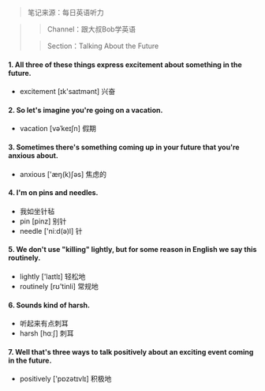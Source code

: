 

> 笔记来源：每日英语听力

> > Channel：跟大叔Bob学英语
>
> > Section：Talking About the Future

#### 1. All three of these things express excitement about something in the future.

- excitement [ɪk'saɪtmənt] 兴奋

#### 2. So let's imagine you're going on a vacation.

- vacation [vəˈkeɪʃn] 假期

#### 3. Sometimes there's something coming up in your future that you're anxious about.

- anxious ['æŋ(k)ʃəs] 焦虑的

#### 4. I'm on pins and needles. 

- 我如坐针毡 
- pin [pinz] 别针
- needle ['niːd(ə)l] 针

#### 5. We don't use "killing" lightly, but for some reason in English we say this routinely.

- lightly ['laɪtlɪ] 轻松地
- routinely [rʊ'tinli] 常规地

#### 6. Sounds kind of harsh. 

- 听起来有点刺耳
- harsh [hɑːʃ] 刺耳

#### 7. Well that's three ways to talk positively about an exciting event coming in the future.

- positively ['pɒzətɪvlɪ] 积极地

